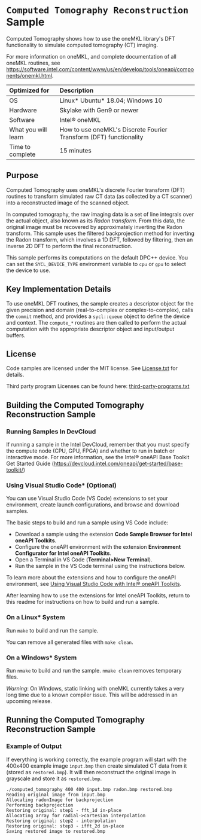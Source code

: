 # `Computed Tomography Reconstruction` Sample

Computed Tomography shows how to use the oneMKL library's DFT functionality to simulate computed tomography (CT) imaging.

For more information on oneMKL, and complete documentation of all oneMKL routines, see https://software.intel.com/content/www/us/en/develop/tools/oneapi/components/onemkl.html.

| Optimized for       | Description
|:---                 |:---
| OS                  | Linux* Ubuntu* 18.04; Windows 10
| Hardware            | Skylake with Gen9 or newer
| Software            | Intel&reg; oneMKL
| What you will learn | How to use oneMKL's Discrete Fourier Transform (DFT) functionality
| Time to complete    | 15 minutes

## Purpose

Computed Tomography uses oneMKL's discrete Fourier transform (DFT) routines to transform simulated raw CT data (as collected by a CT scanner) into a reconstructed image of the scanned object.

In computed tomography, the raw imaging data is a set of line integrals over the actual object, also known as its _Radon transform_. From this data, the original image must be recovered by approximately inverting the Radon transform. This sample uses the filtered backprojection method for inverting the Radon transform, which involves a 1D DFT, followed by filtering, then an inverse 2D DFT to perform the final reconstruction.

This sample performs its computations on the default DPC++ device. You can set the `SYCL_DEVICE_TYPE` environment variable to `cpu` or `gpu` to select the device to use.

## Key Implementation Details

To use oneMKL DFT routines, the sample creates a descriptor object for the given precision and domain (real-to-complex or complex-to-complex), calls the `commit` method, and provides a `sycl::queue` object to define the device and context. The `compute_*` routines are then called to perform the actual computation with the appropriate descriptor object and input/output buffers.

## License

Code samples are licensed under the MIT license. See
[License.txt](https://github.com/oneapi-src/oneAPI-samples/blob/master/License.txt) for details.

Third party program Licenses can be found here: [third-party-programs.txt](https://github.com/oneapi-src/oneAPI-samples/blob/master/third-party-programs.txt)

## Building the Computed Tomography Reconstruction Sample

### Running Samples In DevCloud
If running a sample in the Intel DevCloud, remember that you must specify the compute node (CPU, GPU, FPGA) and whether to run in batch or interactive mode. For more information, see the Intel® oneAPI Base Toolkit Get Started Guide (https://devcloud.intel.com/oneapi/get-started/base-toolkit/)

### Using Visual Studio Code*  (Optional)

You can use Visual Studio Code (VS Code) extensions to set your environment, create launch configurations,
and browse and download samples.

The basic steps to build and run a sample using VS Code include:
 - Download a sample using the extension **Code Sample Browser for Intel oneAPI Toolkits**.
 - Configure the oneAPI environment with the extension **Environment Configurator for Intel oneAPI Toolkits**.
 - Open a Terminal in VS Code (**Terminal>New Terminal**).
 - Run the sample in the VS Code terminal using the instructions below.

To learn more about the extensions and how to configure the oneAPI environment, see
[Using Visual Studio Code with Intel® oneAPI Toolkits](https://software.intel.com/content/www/us/en/develop/documentation/using-vs-code-with-intel-oneapi/top.html).

After learning how to use the extensions for Intel oneAPI Toolkits, return to this readme for instructions on how to build and run a sample.

### On a Linux* System
Run `make` to build and run the sample.

You can remove all generated files with `make clean`.

### On a Windows* System
Run `nmake` to build and run the sample. `nmake clean` removes temporary files.

*Warning*: On Windows, static linking with oneMKL currently takes a very long time due to a known compiler issue. This will be addressed in an upcoming release.

## Running the Computed Tomography Reconstruction Sample

### Example of Output
If everything is working correctly, the example program will start with the 400x400 example image `input.bmp` then create simulated CT data from it (stored as `restored.bmp`). It will then reconstruct the original image in grayscale and store it as `restored.bmp`.

```
./computed_tomography 400 400 input.bmp radon.bmp restored.bmp
Reading original image from input.bmp
Allocating radonImage for backprojection
Performing backprojection
Restoring original: step1 - fft_1d in-place
Allocating array for radial->cartesian interpolation
Restoring original: step2 - interpolation
Restoring original: step3 - ifft_2d in-place
Saving restored image to restored.bmp
```
